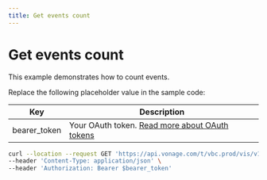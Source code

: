 ```yaml
---
title: Get events count
---
```


# Get events count

This example demonstrates how to count events.

Replace the following placeholder value in the sample code:

| Key | Description |
| --- | ----------- |
| bearer_token      | Your OAuth token. [Read more about OAuth tokens](/getting-started/create-a-developer-account) |

``` bash
curl --location --request GET 'https://api.vonage.com/t/vbc.prod/vis/v1/self/events/count' \
--header 'Content-Type: application/json' \
--header 'Authorization: Bearer $bearer_token'
```
